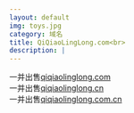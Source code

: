 ```yaml
---
layout: default
img: toys.jpg
category: 域名
title: QiQiaoLingLong.com<br>
description: |
---
```

  一并出售[qiqiaolinglong.com](https://www.1106.org)<br>一并出售[qiqiaolinglong.cn](https://www.1106.org)<br>一并出售[qiqiaolinglong.com.cn](https://www.1106.org)
